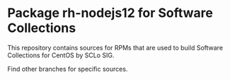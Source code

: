 # Package rh-nodejs12 for Software Collections

This repository contains sources for RPMs that are used
to build Software Collections for CentOS by SCLo SIG.

Find other branches for specific sources.
